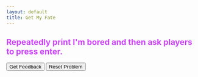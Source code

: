 ```yaml
---
layout: default
title: Get My Fate
---
```


<h2 style="color:#cb42f5">Repeatedly print I'm bored and then ask players to press enter.</h2>

<div id="sortableTrash" class="sortable-code"></div> 
<div id="sortable" class="sortable-code"></div> 
<div style="clear:both;"></div> 
<p> 
    <input id="feedbackLink" value="Get Feedback" type="button" /> 
    <input id="newInstanceLink" value="Reset Problem" type="button" /> 
</p> 
<script type="text/javascript"> 
(function(){
  var initial = "while True:\n" +
    "	number = randint(0, 2)\n" +
    "    if number == 0:\n" +
    "    	print(&#039;You got 0.&#039;)\n" +
    "        break\n" +
    "    if number == 1:\n" +
    "    	print(&#039;You got 1.&#039;)\n" +
    "    if number == 2:\n" +
    "    	print(&#039;You got 2.&#039;)\n" +
    "    input(&#039;press enter&#039;)\n" +
    "        \n" +
    "while true: #distractor\n" +
    "while True #distractor\n" +
    "print(You got 0.) #distractor\n" +
    "if number = 0 #distractor\n" +
    "if number == 0 #distractor";
  var parsonsPuzzle = new ParsonsWidget({
    "sortableId": "sortable",
    "max_wrong_lines": 10,
    "grader": ParsonsWidget._graders.LineBasedGrader,
    "exec_limit": 2500,
    "can_indent": true,
    "x_indent": 50,
    "lang": "en",
    "trashId": "sortableTrash"
  });
  parsonsPuzzle.init(initial);
  parsonsPuzzle.shuffleLines();
  $("#newInstanceLink").click(function(event){ 
      event.preventDefault(); 
      parsonsPuzzle.shuffleLines(); 
  }); 
  $("#feedbackLink").click(function(event){ 
      event.preventDefault(); 
      parsonsPuzzle.getFeedback(); 
  }); 
})(); 
</script>
